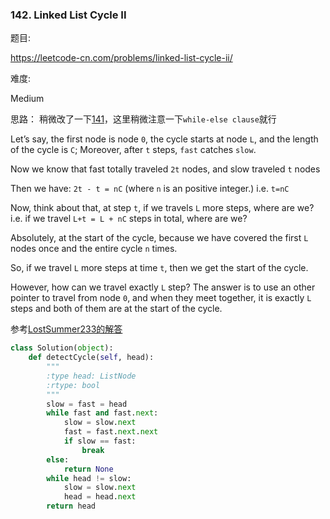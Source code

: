 ### 142. Linked List Cycle II

题目:

<https://leetcode-cn.com/problems/linked-list-cycle-ii/>


难度:

Medium

思路：
稍微改了一下[141](https://github.com/Lisanaaa/thinking_in_lc/blob/master/141._linked_list_cycle.md)，这里稍微注意一下```while-else clause```就行

Let’s say, the first node is node ```0```, the cycle starts at node ```L```, and the length of the cycle is ```C```;
Moreover, after ```t``` steps, ```fast``` catches ```slow```.

Now we know that fast totally traveled ```2t``` nodes, and slow traveled ```t``` nodes

Then we have:
```2t - t = nC``` (where ```n``` is an positive integer.)
i.e. ```t=nC```

Now, think about that, at step ```t```, if we travels ```L``` more steps, where are we?
i.e. if we travel ```L+t = L + nC``` steps in total, where are we?

Absolutely, at the start of the cycle, because we have covered the first ```L``` nodes once and the entire cycle ```n``` times.

So, if we travel ```L``` more steps at time ```t```, then we get the start of the cycle.

However, how can we travel exactly ```L``` step?
The answer is to use an other pointer to travel from node ```0```, and when they meet together, it is exactly ```L``` steps and both of them are at the start of the cycle.

参考[LostSummer233的解答](https://leetcode.com/problems/linked-list-cycle-ii/discuss/44833)
```python
class Solution(object):
    def detectCycle(self, head):
        """
        :type head: ListNode
        :rtype: bool
        """
        slow = fast = head
        while fast and fast.next:
            slow = slow.next
            fast = fast.next.next
            if slow == fast:
                break
        else:
            return None
        while head != slow:
            slow = slow.next
            head = head.next
        return head
```


